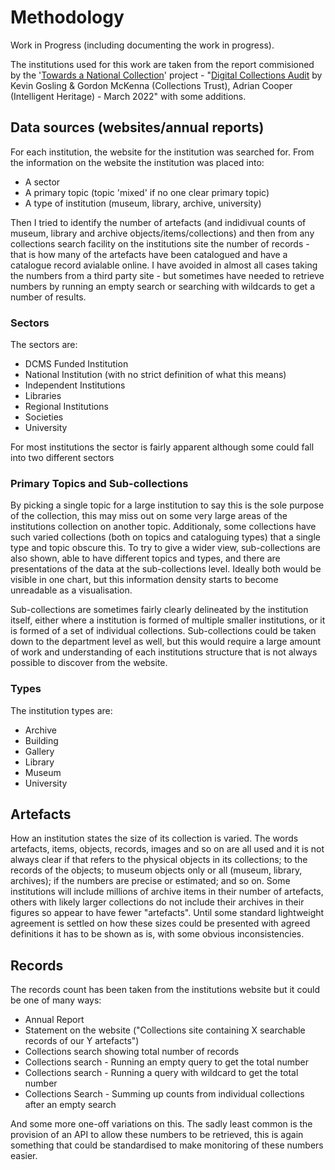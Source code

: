 # Methodology

Work in Progress (including documenting the work in progress).

The institutions used for this work are taken from the report commisioned by the 
'[Towards a National Collection](https://www.nationalcollection.org.uk/)' project - "[Digital Collections Audit](https://museumdata.uk/wp-content/uploads/2023/11/Digital-Audit.pdf) by Kevin Gosling & Gordon McKenna (Collections Trust), Adrian Cooper (Intelligent Heritage) - March 2022" with some additions.

## Data sources (websites/annual reports)

For each institution, the website for the institution was searched for. From the information on the website the
institution was placed into:

  * A sector
  * A primary topic (topic 'mixed' if no one clear primary topic)
  * A type of institution (museum, library, archive, university)

Then I tried to identify the number of artefacts (and indidivual counts of museum, library and archive objects/items/collections)
and then from any collections search facility on the institutions site the number of records - that is how many of the artefacts
have been catalogued and have a catalogue record avialable online. I have avoided in almost all cases taking the numbers from
a third party site - but sometimes have needed to retrieve numbers by running an empty search or searching with wildcards to
get a number of results.

### Sectors

The sectors are:

  * DCMS Funded Institution
  * National Institution (with no strict definition of what this means)
  * Independent Institutions
  * Libraries
  * Regional Institutions
  * Societies
  * University

For most institutions the sector is fairly apparent although some could fall into two different sectors

### Primary Topics and Sub-collections

By picking a single topic for a large institution to say this is the sole purpose of the collection, this may
miss out on some very large areas of the institutions collection on another topic. Additionaly, some collections 
have such varied collections (both on topics and cataloguing types) that a single type and topic obscure this.
To try to give a wider view, sub-collections are also shown, able to have different topics and types, and 
there are presentations of the data at the sub-collections level. Ideally both would be visible in one chart, but this
information density starts to become unreadable as a visualisation.

Sub-collections are sometimes fairly clearly delineated by the institution itself, either where a institution is formed
of multiple smaller institutions, or it is formed of a set of individual collections. Sub-collections could be taken 
down to the department level as well, but this would require a large amount of work and understanding of each 
institutions structure that is not always possible to discover from the website.

### Types

The institution types are:

  * Archive
  * Building
  * Gallery
  * Library
  * Museum
  * University

## Artefacts

How an institution states the size of its collection is varied. The words artefacts, items, objects, records, images and so on are
all used and it is not always clear if that refers to the physical objects in its collections; to the records of the objects; to museum 
objects only or all (museum, library, archives); if the numbers are precise or estimated; and so on. Some institutions will include
millions of archive items in their number of artefacts, others with likely larger collections do not include their archives in their
figures so appear to have fewer "artefacts". Until some standard lightweight agreement is settled on how these sizes could be presented
with  agreed definitions it has to be shown as is, with some obvious inconsistencies.

## Records

The records count has been taken from the institutions website but it could be one of many ways:

  * Annual Report
  * Statement on the website ("Collections site containing X searchable records of our Y artefacts")
  * Collections search showing total number of records
  * Collections search - Running an empty query to get the total number
  * Collections search - Running a query with wildcard to get the total number
  * Collections Search - Summing up counts from individual collections after an empty search

And some more one-off variations on this. The sadly least common is the provision of an API to allow these numbers to be retrieved, this
is again something that could be standardised to make monitoring of these numbers easier.

